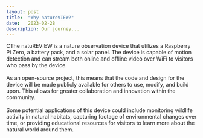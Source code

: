 ```yaml
---
layout: post
title:  "Why natureVIEW?"
date:   2023-02-28
description: Our journey...
---
```

<p class="intro"><span class="dropcap">C</span>The natuREVIEW is a nature observation device that utilizes a Raspberry Pi Zero, a battery pack, and a solar panel. The device is capable of motion detection and can stream both online and offline video over WiFi to visitors who pass by the device.<br><br>As an open-source project, this means that the code and design for the device will be made publicly available for others to use, modify, and build upon. This allows for greater collaboration and innovation within the community.<br><br>Some potential applications of this device could include monitoring wildlife activity in natural habitats, capturing footage of environmental changes over time, or providing educational resources for visitors to learn more about the natural world around them.</p>
